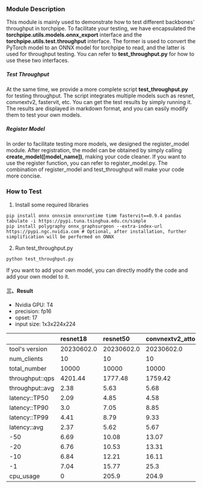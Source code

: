 ### Module Description

This module is mainly used to demonstrate how to test different backbones' throughput in torchpipe. To facilitate your testing, we have encapsulated the **torchpipe.utils.models.onnx_export** interface and the **torchpipe.utils.test.throughput** interface. The former is used to convert the PyTorch model to an ONNX model for torchpipe to read, and the latter is used for throughput testing. You can refer to **test_throughput.py** for how to use these two interfaces.

##### Test Throughput
At the same time, we provide a more complete script **test_throughput.py** for testing throughput. The script integrates multiple models such as resnet, convnextv2, fastervit, etc. You can get the test results by simply running it. The results are displayed in markdown format, and you can easily modify them to test your own models.

##### Register Model
In order to facilitate testing more models, we designed the register_model module. After registration, the model can be obtained by simply calling **create_model([model_name])**, making your code cleaner. If you want to use the register function, you can refer to register_model.py. The combination of register_model and test_throughput will make your code more concise.


### How to Test
1. Install some required libraries

```
pip install onnx onnxsim onnxruntime timm fastervit==0.9.4 pandas tabulate -i https://pypi.tuna.tsinghua.edu.cn/simple 
pip install polygraphy onnx_graphsurgeon --extra-index-url https://pypi.ngc.nvidia.com # Optional, after installation, further simplification will be performed on ONNX
```

2. Run test_throughput.py

```
python test_throughput.py
```

If you want to add your own model, you can directly modify the code and add your own model to it.

#### 三、Result

* Nvidia GPU: T4
* precision: fp16
* opset: 17
* input size: 1x3x224x224

|                 | resnet18   | resnet50   | convnextv2_atto   | convnextv2_femto   | convnextv2_pico   | convnextv2_nano   | convnextv2_tiny   | faster_vit_0_224   | faster_vit_1_224   |
|:----------------|:-----------|:-----------|:------------------|:-------------------|:------------------|:------------------|:------------------|:-------------------|:-------------------|
| tool's version  | 20230602.0 | 20230602.0 | 20230602.0        | 20230602.0         | 20230602.0        | 20230602.0        | 20230602.0        | 20230602.0         | 20230602.0         |
| num_clients     | 10         | 10         | 10                | 10                 | 10                | 10                | 10                | 10                 | 10                 |
| total_number    | 10000      | 10000      | 10000             | 10000              | 10000             | 10000             | 10000             | 10000              | 10000              |
| throughput::qps | 4201.44    | 1777.48    | 1759.42           | 1494.76            | 1072.79           | 728.01            | 316.17            | 1563.81            | 1012.22            |
| throughput::avg | 2.38       | 5.63       | 5.68              | 6.69               | 9.32              | 13.74             | 31.63             | 6.39               | 9.88               |
| latency::TP50   | 2.09       | 4.85       | 4.58              | 5.43               | 7.5               | 12.73             | 27.97             | 5.85               | 9.76               |
| latency::TP90   | 3.0        | 7.05       | 8.85              | 9.44               | 13.04             | 19.28             | 40.34             | 8.14               | 12.47              |
| latency::TP99   | 4.41       | 8.79       | 9.33              | 11.04              | 13.64             | 19.8              | 85.59             | 9.86               | 13.96              |
| latency::avg    | 2.37       | 5.62       | 5.67              | 6.68               | 9.31              | 13.72             | 31.61             | 6.38               | 9.87               |
| -50             | 6.69       | 10.08      | 13.07             | 12.38              | 16.25             | 22.24             | 405.99            | 14.72              | 14.46              |
| -20             | 6.76       | 10.53      | 13.31             | 15.63              | 18.17             | 32.05             | 454.47            | 15.48              | 17.3               |
| -10             | 6.84       | 12.21      | 16.11             | 20.27              | 20.53             | 33.13             | 462.14            | 15.71              | 23.6               |
| -1              | 7.04       | 15.77      | 25.3              | 25.12              | 25.8              | 36.95             | 471.02            | 15.96              | 37.83              |
| cpu_usage       | 0          | 205.9      | 204.9             | 204.9              | 204.9             | 203.5             | 155.7             | 205.2              | 204.0              |